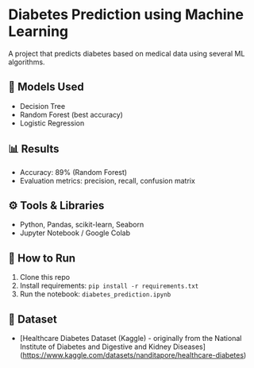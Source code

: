# Diabetes Prediction using Machine Learning

A project that predicts diabetes based on medical data using several ML algorithms.

## 🧠 Models Used
- Decision Tree
- Random Forest (best accuracy)
- Logistic Regression

## 📊 Results
- Accuracy: 89% (Random Forest)
- Evaluation metrics: precision, recall, confusion matrix

## ⚙️ Tools & Libraries
- Python, Pandas, scikit-learn, Seaborn
- Jupyter Notebook / Google Colab

## 📁 How to Run
1. Clone this repo
2. Install requirements: `pip install -r requirements.txt`
3. Run the notebook: `diabetes_prediction.ipynb`

## 🔗 Dataset
- [Healthcare Diabetes Dataset (Kaggle) - originally from the National Institute of Diabetes and Digestive and Kidney Diseases]
  (https://www.kaggle.com/datasets/nanditapore/healthcare-diabetes)
